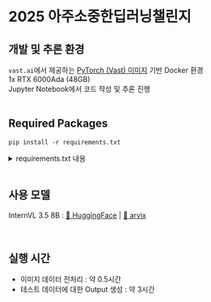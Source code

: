 # 2025 아주소중한딥러닝챌린지

## 개발 및 추론 환경

`vast.ai`에서 제공하는 [PyTorch (Vast) 이미지](https://hub.docker.com/r/vastai/pytorch/) 기반 Docker 환경  
1x RTX 6000Ada (48GB)  
Jupyter Notebook에서 코드 작성 및 추론 진행  
<br/>

## Required Packages

```
pip install -r requirements.txt
```

<details> <summary> requirements.txt 내용 </summary>

```
accelerate==1.10.1
asttokens==3.0.0
attrs==25.3.0
backcall==0.2.0
beautifulsoup4==4.13.5
bitsandbytes==0.47.0
bleach==6.2.0
certifi==2025.6.15
cfscrape==2.1.1
charset-normalizer==3.4.2
comm==0.2.2
debugpy==1.8.14
decorator==5.2.1
decord==0.6.0
defusedxml==0.7.1
docopt==0.6.2
einops==0.8.1
executing==2.2.0
fastjsonschema==2.21.2
filelock==3.18.0
flash_attn==2.8.3
fsspec==2025.5.1
hf-xet==1.1.5
huggingface-hub==0.34.4
idna==3.10
inquirerpy==0.3.4
ipykernel==6.29.5
ipython==8.12.3
ipython_pygments_lexers==1.1.1
ipywidgets==8.1.7
jedi==0.19.2
Jinja2==3.1.4
jsonschema==4.25.1
jsonschema-specifications==2025.4.1
jupyter_client==8.6.3
jupyter_core==5.8.1
jupyterlab_pygments==0.3.0
jupyterlab_widgets==3.0.15
MarkupSafe==2.1.5
matplotlib-inline==0.1.7
mistune==3.1.4
mpmath==1.3.0
nbclient==0.10.2
nbconvert==7.16.6
nbformat==5.10.4
nest-asyncio==1.6.0
networkx==3.3
numpy==2.1.2
nvidia-cublas-cu12==12.8.3.14
nvidia-cuda-cupti-cu12==12.8.57
nvidia-cuda-nvrtc-cu12==12.8.61
nvidia-cuda-runtime-cu12==12.8.57
nvidia-cudnn-cu12==9.7.1.26
nvidia-cufft-cu12==11.3.3.41
nvidia-cufile-cu12==1.13.0.11
nvidia-curand-cu12==10.3.9.55
nvidia-cusolver-cu12==11.7.2.55
nvidia-cusparse-cu12==12.5.7.53
nvidia-cusparselt-cu12==0.6.3
nvidia-nccl-cu12==2.26.2
nvidia-nvjitlink-cu12==12.8.61
nvidia-nvtx-cu12==12.8.55
packaging==25.0
pandas==2.3.2
pandocfilters==1.5.1
parso==0.8.4
pexpect==4.9.0
pfzy==0.3.4
pickleshare==0.7.5
pillow==11.0.0
pipreqs==0.5.0
platformdirs==4.3.8
prompt_toolkit==3.0.51
psutil==7.0.0
ptyprocess==0.7.0
pure_eval==0.2.3
pyarrow==21.0.0
Pygments==2.19.2
python-dateutil==2.9.0.post0
pytz==2025.2
PyYAML==6.0.2
pyzmq==27.0.0
referencing==0.36.2
regex==2025.8.29
requests==2.32.4
rpds-py==0.27.1
safetensors==0.6.2
setuptools==80.9.0
six==1.17.0
soupsieve==2.8
stack-data==0.6.3
sympy==1.13.3
timm==1.0.19
tinycss2==1.4.0
tokenizers==0.22.0
torch==2.7.1+cu128
torchaudio==2.7.1+cu128
torchvision==0.22.1+cu128
tornado==6.5.1
tqdm==4.67.1
traitlets==5.14.3
transformers==4.56.0
triton==3.3.1
typing_extensions==4.14.0
tzdata==2025.2
urllib3==1.26.20
wcwidth==0.2.13
webencodings==0.5.1
wheel==0.45.1
widgetsnbextension==4.0.14
yarg==0.1.9
```

</details>

<br/>

## 사용 모델

InternVL 3.5 8B : [🤗 HuggingFace](https://huggingface.co/OpenGVLab/InternVL3_5-8B) | [📃 arvix](https://arxiv.org/abs/2508.18265)

<br/>

## 실행 시간

- 이미지 데이터 전처리 : 약 0.5시간
- 테스트 데이터에 대한 Output 생성 : 약 3시간
